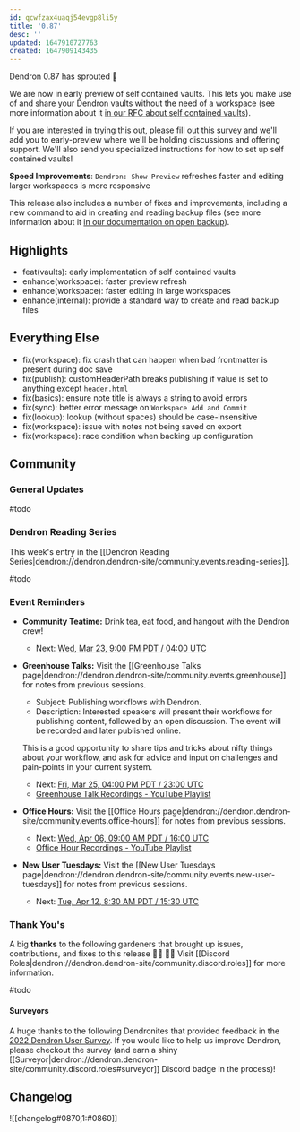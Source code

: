 ```yaml
---
id: qcwfzax4uaqj54evgp8li5y
title: '0.87'
desc: ''
updated: 1647910727763
created: 1647909143435
---
```


Dendron 0.87 has sprouted  🌱

We are now in early preview of self contained vaults. This lets you make use of and share your Dendron vaults without the need of a workspace (see more information about it [in our RFC about self contained vaults](https://docs.dendron.so/notes/aOOBYTowLEKJDEtLWFiHb/)).

If you are interested in trying this out, please fill out this [survey](https://airtable.com/shr0cwk0a9tujeipZ ) and we'll add you to early-preview where we'll be holding discussions and offering support. We'll also send you specialized instructions for how to set up self contained vaults!

**Speed Improvements**: `Dendron: Show Preview` refreshes faster and editing larger workspaces is more responsive

This release also includes a number of fixes and improvements, including a new command to aid in creating and reading backup files (see more information about it [in our documentation on open backup]([[docs|dendron://dendron.dendron-site/dendron.ref.commands#open-backup]])).

## Highlights
- feat(vaults): early implementation of self contained vaults
- enhance(workspace): faster preview refresh
- enhance(workspace): faster editing in large workspaces
- enhance(internal): provide a standard way to create and read backup files

## Everything Else
- fix(workspace): fix crash that can happen when bad frontmatter is present during doc save
- fix(publish): customHeaderPath breaks publishing if value is set to anything except `header.html`
- fix(basics): ensure note title is always a string to avoid errors
- fix(sync): better error message on `Workspace Add and Commit`
- fix(lookup): lookup (without spaces) should be case-insensitive
- fix(workspace): issue with notes not being saved on export
- fix(workspace): race condition when backing up configuration



## Community

### General Updates
<!-- TODO: Fill in if any requested -->
#todo
### Dendron Reading Series

This week's entry in the [[Dendron Reading Series|dendron://dendron.dendron-site/community.events.reading-series]].
<!-- TODO: Fill in with incoming -->
#todo

### Event Reminders


- **Community Teatime:** Drink tea, eat food, and hangout with the Dendron crew!
    - Next: [Wed, Mar 23, 9:00 PM PDT / 04:00 UTC](https://link.dendron.so/luma)
- **Greenhouse Talks:** Visit the [[Greenhouse Talks page|dendron://dendron.dendron-site/community.events.greenhouse]] for notes from previous sessions.
    - Subject: Publishing workflows with Dendron.
    - Description: Interested speakers will present their workflows for publishing content, followed by an open discussion. The event will be recorded and later published online.
    
    This is a good opportunity to share tips and tricks about nifty things about your workflow, and ask for advice and input on challenges and pain-points in your current system.
    - Next: [Fri, Mar 25, 04:00 PM PDT / 23:00 UTC](https://link.dendron.so/luma)
    - [Greenhouse Talk Recordings - YouTube Playlist](https://link.dendron.so/greenhouse)
- **Office Hours:** Visit the [[Office Hours page|dendron://dendron.dendron-site/community.events.office-hours]] for notes from previous sessions.
    - Next: [Wed, Apr 06, 09:00 AM PDT / 16:00 UTC](https://link.dendron.so/luma)
    - [Office Hour Recordings - YouTube Playlist](https://link.dendron.so/6yPa)
- **New User Tuesdays:** Visit the [[New User Tuesdays page|dendron://dendron.dendron-site/community.events.new-user-tuesdays]] for notes from previous sessions.
    - Next: [Tue, Apr 12, 8:30 AM PDT / 15:30 UTC](https://link.dendron.so/luma)

### Thank You's

A big **thanks** to the following gardeners that brought up issues, contributions, and fixes to this release :man_farmer: :woman_farmer: 
Visit [[Discord Roles|dendron://dendron.dendron-site/community.discord.roles]] for more information.

<!-- TODO: Fill in with incoming -->
#todo


#### Surveyors

A huge thanks to the following Dendronites that provided feedback in the [2022 Dendron User Survey](https://link.dendron.so/74EI). If you would like to help us improve Dendron, please checkout the survey (and earn a shiny [[Surveyor|dendron://dendron.dendron-site/community.discord.roles#surveyor]] Discord badge in the process)!

## Changelog
![[changelog#0870,1:#0860]]
